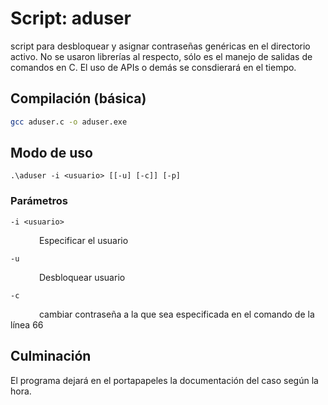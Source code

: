 # Script: aduser

script para desbloquear y asignar contraseñas genéricas en el directorio activo.
No se usaron librerías al respecto, sólo es el manejo de salidas de comandos en C.
El uso de APIs o demás se consdierará en el tiempo.

## Compilación (básica)

```bash
gcc aduser.c -o aduser.exe
```

## Modo de uso

```batch
.\aduser -i <usuario> [[-u] [-c]] [-p]
```

### Parámetros

```batch
-i <usuario>
```
&emsp;&emsp;&emsp; Especificar el usuario
```batch
-u
```
&emsp;&emsp;&emsp; Desbloquear usuario
```batch
-c
```
&emsp;&emsp;&emsp; cambiar contraseña a la que sea especificada en el comando de la línea 66

## Culminación

El programa dejará en el portapapeles la documentación del caso según la hora.